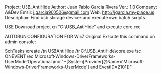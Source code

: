 Project:      USB_AntiHide
Author:       Juan Pablo Garcia Rivera
Ver.:         1.0
Company:      A&Dev
Email:        j.garcia900506@gmail.com
Web:          http://jgarcia.my-place.us
Description:  Find usb storage devices and execute own batch scripts

USE
Download project on "C:\USB_AntiHide" and execute core.exe

AUTORUN CONFIGURATION FOR Win7 Original
Execute this command on admin console:

SchTasks /create /tn USBAntiHide /tr C:\USB_AntiHide\core.exe /sc ONEVENT /ec Microsoft-Windows-DriverFrameworks-UserMode/Operational /mo "*[System[Provider[@Name='Microsoft-Windows-DriverFrameworks-UserMode'] and EventID=2101]]"
